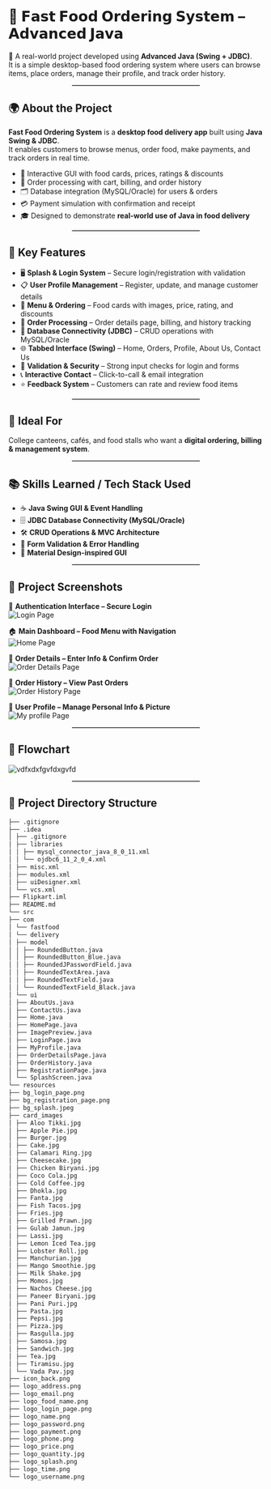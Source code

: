 # 🍔 𝗙𝗮𝘀𝘁 𝗙𝗼𝗼𝗱 𝗢𝗿𝗱𝗲𝗿𝗶𝗻𝗴 𝗦𝘆𝘀𝘁𝗲𝗺 – 𝗔𝗱𝘃𝗮𝗻𝗰𝗲𝗱 𝗝𝗮𝘃𝗮  

🚀 A real-world project developed using **Advanced Java (Swing + JDBC)**.  
It is a simple desktop-based food ordering system where users can browse items, place orders, manage their profile, and track order history.  

<hr style="border:0.5px solid #ccc; width:50%; margin:auto;">

## 🌍 About the Project
**Fast Food Ordering System** is a **desktop food delivery app** built using **Java Swing & JDBC**.  
It enables customers to browse menus, order food, make payments, and track orders in real time.

- 🍟 Interactive GUI with food cards, prices, ratings & discounts  
- 🛒 Order processing with cart, billing, and order history  
- 🗂 Database integration (MySQL/Oracle) for users & orders  
- 💳 Payment simulation with confirmation and receipt  
- 🎓 Designed to demonstrate **real-world use of Java in food delivery**  

<hr style="border:0.5px solid #ccc; width:50%; margin:auto;">

## 🔧 Key Features  

- 🖥 **Splash & Login System** – Secure login/registration with validation  
- 📋 **User Profile Management** – Register, update, and manage customer details  
- 🍔 **Menu & Ordering** – Food cards with images, price, rating, and discounts  
- 🧾 **Order Processing** – Order details page, billing, and history tracking  
- 💾 **Database Connectivity (JDBC)** – CRUD operations with MySQL/Oracle  
- 🌐 **Tabbed Interface (Swing)** – Home, Orders, Profile, About Us, Contact Us  
- 🔑 **Validation & Security** – Strong input checks for login and forms  
- 📞 **Interactive Contact** – Click-to-call & email integration  
- ⭐ **Feedback System** – Customers can rate and review food items  

<hr style="border:0.5px solid #ccc; width:50%; margin:auto;">

## 🎯 Ideal For  

College canteens, cafés, and food stalls who want a **digital ordering, billing & management system**.  

<hr style="border:0.5px solid #ccc; width:50%; margin:auto;">

## 📚 Skills Learned / Tech Stack Used  

- ☕ **Java Swing GUI & Event Handling**  
- 🗄 **JDBC Database Connectivity (MySQL/Oracle)**  
- 🛠 **CRUD Operations & MVC Architecture**  
- 📝 **Form Validation & Error Handling**  
- 🎨 **Material Design-inspired GUI**  

<hr style="border:0.5px solid #ccc; width:50%; margin:auto;">

## 📸 Project Screenshots  

🔐 **Authentication Interface – Secure Login**  
![Login Page](https://github.com/user-attachments/assets/8e63ef0b-9614-4e76-9cf6-77c7a42d549b)  

🏠 **Main Dashboard – Food Menu with Navigation**  
![Home Page](https://github.com/user-attachments/assets/a83a3e1a-5adb-4ee5-8941-dc3addb1b9f7)  

🧾 **Order Details – Enter Info & Confirm Order**  
![Order Details Page](https://github.com/user-attachments/assets/648cc553-22f9-407d-a587-bda01f6a7e80)  

📜 **Order History – View Past Orders**  
![Order History Page](https://github.com/user-attachments/assets/7c0899b0-a3cb-450c-a873-01831b7fe121)  

👤 **User Profile – Manage Personal Info & Picture**  
![My profile Page](https://github.com/user-attachments/assets/b7f0ba8b-ca74-46bc-a349-3c7bea5aded0)  

<hr style="border:0.5px solid #ccc; width:50%; margin:auto;">

## 🔄 Flowchart
![vdfxdxfgvfdxgvfd](https://github.com/user-attachments/assets/94f425a3-f2aa-4b1d-98c6-14a422d87001)

<hr style="border:0.5px solid #ccc; width:50%; margin:auto;">

## 📂 Project Directory Structure

```bash
├── .gitignore
├── .idea
│ ├── .gitignore
│ ├── libraries
│ │ ├── mysql_connector_java_8_0_11.xml
│ │ └── ojdbc6_11_2_0_4.xml
│ ├── misc.xml
│ ├── modules.xml
│ ├── uiDesigner.xml
│ └── vcs.xml
├── Flipkart.iml
├── README.md
└── src
├── com
│ └── fastfood
│ └── delivery
│ ├── model
│ │ ├── RoundedButton.java
│ │ ├── RoundedButton_Blue.java
│ │ ├── RoundedJPasswordField.java
│ │ ├── RoundedTextArea.java
│ │ ├── RoundedTextField.java
│ │ └── RoundedTextField_Black.java
│ └── ui
│ ├── AboutUs.java
│ ├── ContactUs.java
│ ├── Home.java
│ ├── HomePage.java
│ ├── ImagePreview.java
│ ├── LoginPage.java
│ ├── MyProfile.java
│ ├── OrderDetailsPage.java
│ ├── OrderHistory.java
│ ├── RegistrationPage.java
│ └── SplashScreen.java
└── resources
├── bg_login_page.png
├── bg_registration_page.png
├── bg_splash.jpeg
├── card_images
│ ├── Aloo Tikki.jpg
│ ├── Apple Pie.jpg
│ ├── Burger.jpg
│ ├── Cake.jpg
│ ├── Calamari Ring.jpg
│ ├── Cheesecake.jpg
│ ├── Chicken Biryani.jpg
│ ├── Coco Cola.jpg
│ ├── Cold Coffee.jpg
│ ├── Dhokla.jpg
│ ├── Fanta.jpg
│ ├── Fish Tacos.jpg
│ ├── Fries.jpg
│ ├── Grilled Prawn.jpg
│ ├── Gulab Jamun.jpg
│ ├── Lassi.jpg
│ ├── Lemon Iced Tea.jpg
│ ├── Lobster Roll.jpg
│ ├── Manchurian.jpg
│ ├── Mango Smoothie.jpg
│ ├── Milk Shake.jpg
│ ├── Momos.jpg
│ ├── Nachos Cheese.jpg
│ ├── Paneer Biryani.jpg
│ ├── Pani Puri.jpg
│ ├── Pasta.jpg
│ ├── Pepsi.jpg
│ ├── Pizza.jpg
│ ├── Rasgulla.jpg
│ ├── Samosa.jpg
│ ├── Sandwich.jpg
│ ├── Tea.jpg
│ ├── Tiramisu.jpg
│ └── Vada Pav.jpg
├── icon_back.png
├── logo_address.png
├── logo_email.png
├── logo_food_name.png
├── logo_login_page.png
├── logo_name.png
├── logo_password.png
├── logo_payment.png
├── logo_phone.png
├── logo_price.png
├── logo_quantity.jpg
├── logo_splash.png
├── logo_time.png
└── logo_username.png



